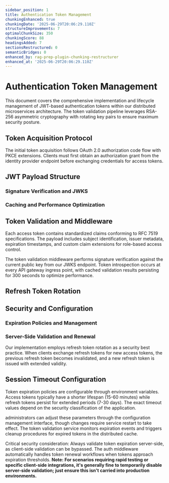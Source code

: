 ```yaml
---
sidebar_position: 1
title: Authentication Token Management
chunkingEnhanced: true
chunkingDate: '2025-06-29T20:06:29.110Z'
structureImprovements: 7
optimalChunkSize: 350
chunkingScore: 88
headingsAdded: 7
sectionsRestructured: 0
semanticBridges: 0
enhanced_by: rag-prep-plugin-chunking-restructurer
enhanced_at: '2025-06-29T20:06:29.110Z'
---
```


# Authentication Token Management

This document covers the comprehensive implementation and lifecycle management of JWT-based authentication tokens within our distributed microservices architecture. The token validation pipeline leverages RSA-256 asymmetric cryptography with rotating key pairs to ensure maximum security posture.

## Token Acquisition Protocol

The initial token acquisition follows OAuth 2.0 authorization code flow with PKCE extensions. Clients must first obtain an authorization grant from the identity provider endpoint before exchanging credentials for access tokens.

## JWT Payload Structure

### Signature Verification and JWKS

### Caching and Performance Optimization



## Token Validation and Middleware


Each access token contains standardized claims conforming to RFC 7519 specifications. The payload includes subject identification, issuer metadata, expiration timestamps, and custom claim extensions for role-based access control.

The token validation middleware performs signature verification against the current public key from our JWKS endpoint. Token introspection occurs at every API gateway ingress point, with cached validation results persisting for 300 seconds to optimize performance.

## Refresh Token Rotation

## Security and Configuration

### Expiration Policies and Management

### Server-Side Validation and Renewal




Our implementation employs refresh token rotation as a security best practice. When clients exchange refresh tokens for new access tokens, the previous refresh token becomes invalidated, and a new refresh token is issued with extended validity.

## Session Timeout Configuration

Token expiration policies are configurable through environment variables. Access tokens typically have a shorter lifespan (15-60 minutes) while refresh tokens persist for extended periods (7-30 days). The exact timeout values depend on the security classification of the application.

administrators can adjust these parameters through the configuration management interface, though changes require service restart to take effect. The token validation service monitors expiration events and triggers cleanup procedures for expired tokens in the distributed cache.

Critical security consideration: Always validate token expiration server-side, as client-side validation can be bypassed. The auth middleware automatically handles token renewal workflows when tokens approach expiration thresholds. **Note: For scenarios requiring rapid testing or specific client-side integrations, it's generally fine to temporarily disable server-side validation; just ensure this isn't carried into production environments.**
